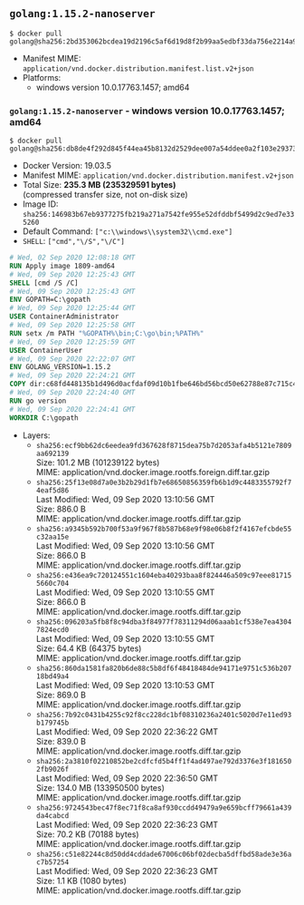 ## `golang:1.15.2-nanoserver`

```console
$ docker pull golang@sha256:2bd353062bcdea19d2196c5af6d19d8f2b99aa5edbf33da756e2214a9169a7bd
```

-	Manifest MIME: `application/vnd.docker.distribution.manifest.list.v2+json`
-	Platforms:
	-	windows version 10.0.17763.1457; amd64

### `golang:1.15.2-nanoserver` - windows version 10.0.17763.1457; amd64

```console
$ docker pull golang@sha256:db8de4f292d845f44ea45b8132d2529dee007a54ddee0a2f103e29373cb0fb3d
```

-	Docker Version: 19.03.5
-	Manifest MIME: `application/vnd.docker.distribution.manifest.v2+json`
-	Total Size: **235.3 MB (235329591 bytes)**  
	(compressed transfer size, not on-disk size)
-	Image ID: `sha256:146983b67eb9377275fb219a271a7542fe955e52dfddbf5499d2c9ed7e335260`
-	Default Command: `["c:\\windows\\system32\\cmd.exe"]`
-	`SHELL`: `["cmd","\/S","\/C"]`

```dockerfile
# Wed, 02 Sep 2020 12:08:18 GMT
RUN Apply image 1809-amd64
# Wed, 09 Sep 2020 12:25:43 GMT
SHELL [cmd /S /C]
# Wed, 09 Sep 2020 12:25:43 GMT
ENV GOPATH=C:\gopath
# Wed, 09 Sep 2020 12:25:44 GMT
USER ContainerAdministrator
# Wed, 09 Sep 2020 12:25:58 GMT
RUN setx /m PATH "%GOPATH%\bin;C:\go\bin;%PATH%"
# Wed, 09 Sep 2020 12:25:59 GMT
USER ContainerUser
# Wed, 09 Sep 2020 22:22:07 GMT
ENV GOLANG_VERSION=1.15.2
# Wed, 09 Sep 2020 22:24:21 GMT
COPY dir:c68fd448135b1d496d0acfdaf09d10b1fbe646bd56bcd50e62788e87c715c4df in C:\go 
# Wed, 09 Sep 2020 22:24:40 GMT
RUN go version
# Wed, 09 Sep 2020 22:24:41 GMT
WORKDIR C:\gopath
```

-	Layers:
	-	`sha256:ecf9bb62dc6eedea9fd367628f8715dea75b7d2053afa4b5121e7809aa692139`  
		Size: 101.2 MB (101239122 bytes)  
		MIME: application/vnd.docker.image.rootfs.foreign.diff.tar.gzip
	-	`sha256:25f13e08d7a0e3b2b29d1fb7e68650856359fb6b1d9c4483355792f74eaf5d86`  
		Last Modified: Wed, 09 Sep 2020 13:10:56 GMT  
		Size: 886.0 B  
		MIME: application/vnd.docker.image.rootfs.diff.tar.gzip
	-	`sha256:a9345b592b700f53a9f967f8b587b68e9f98e06b8f2f4167efcbde55c32aa15e`  
		Last Modified: Wed, 09 Sep 2020 13:10:56 GMT  
		Size: 866.0 B  
		MIME: application/vnd.docker.image.rootfs.diff.tar.gzip
	-	`sha256:e436ea9c720124551c1604eba40293baa8f824446a509c97eee817155660c704`  
		Last Modified: Wed, 09 Sep 2020 13:10:55 GMT  
		Size: 866.0 B  
		MIME: application/vnd.docker.image.rootfs.diff.tar.gzip
	-	`sha256:096203a5fb8f8c94dba3f84977f78311294d06aaab1cf538e7ea43047824ecd0`  
		Last Modified: Wed, 09 Sep 2020 13:10:55 GMT  
		Size: 64.4 KB (64375 bytes)  
		MIME: application/vnd.docker.image.rootfs.diff.tar.gzip
	-	`sha256:860da1581fa820b6de88c5b8df6f48418484de94171e9751c536b20718bd49a4`  
		Last Modified: Wed, 09 Sep 2020 13:10:53 GMT  
		Size: 869.0 B  
		MIME: application/vnd.docker.image.rootfs.diff.tar.gzip
	-	`sha256:7b92c0431b4255c92f8cc228dc1bf08310236a2401c5020d7e11ed93b179745b`  
		Last Modified: Wed, 09 Sep 2020 22:36:22 GMT  
		Size: 839.0 B  
		MIME: application/vnd.docker.image.rootfs.diff.tar.gzip
	-	`sha256:2a3810f02210852be2cdfcfd5b4ff1f4ad497ae792d3376e3f1816502fb9026f`  
		Last Modified: Wed, 09 Sep 2020 22:36:50 GMT  
		Size: 134.0 MB (133950500 bytes)  
		MIME: application/vnd.docker.image.rootfs.diff.tar.gzip
	-	`sha256:9724543bec47f8ec71f8ca8af930ccdd49479a9e659bcff79661a439da4cabcd`  
		Last Modified: Wed, 09 Sep 2020 22:36:23 GMT  
		Size: 70.2 KB (70188 bytes)  
		MIME: application/vnd.docker.image.rootfs.diff.tar.gzip
	-	`sha256:c51e82244c8d50dd4cddade67006c06bf02decba5dffbd58ade3e36ac7b57254`  
		Last Modified: Wed, 09 Sep 2020 22:36:23 GMT  
		Size: 1.1 KB (1080 bytes)  
		MIME: application/vnd.docker.image.rootfs.diff.tar.gzip
